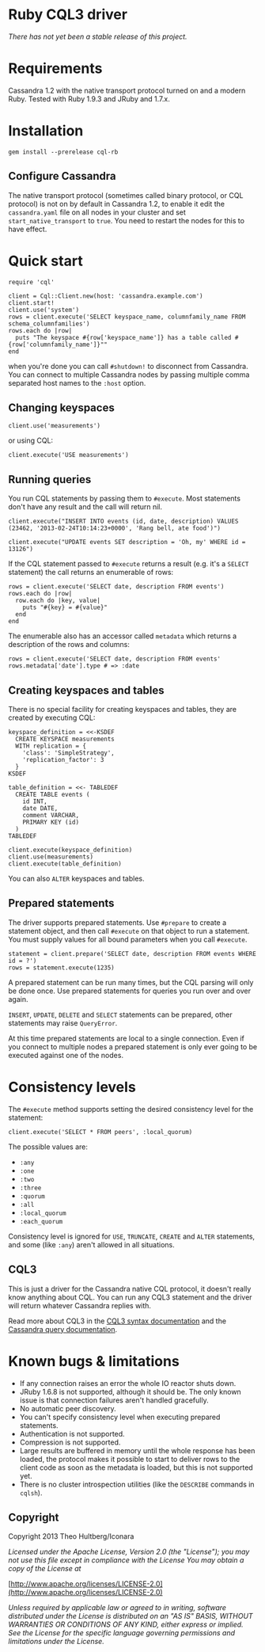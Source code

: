 # Ruby CQL3 driver

_There has not yet been a stable release of this project._


# Requirements

Cassandra 1.2 with the native transport protocol turned on and a modern Ruby. Tested with Ruby 1.9.3 and JRuby and 1.7.x.

# Installation

    gem install --prerelease cql-rb

## Configure Cassandra

The native transport protocol (sometimes called binary protocol, or CQL protocol) is not on by default in Cassandra 1.2, to enable it edit the `cassandra.yaml` file on all nodes in your cluster and set `start_native_transport` to `true`. You need to restart the nodes for this to have effect.

# Quick start

    require 'cql'

    client = Cql::Client.new(host: 'cassandra.example.com')
    client.start!
    client.use('system')
    rows = client.execute('SELECT keyspace_name, columnfamily_name FROM schema_columnfamilies')
    rows.each do |row|
      puts "The keyspace #{row['keyspace_name']} has a table called #{row['columnfamily_name']}""
    end

when you're done you can call `#shutdown!` to disconnect from Cassandra. You can connect to multiple Cassandra nodes by passing multiple comma separated host names to the `:host` option.

## Changing keyspaces

    client.use('measurements')

or using CQL:

    client.execute('USE measurements')

## Running queries

You run CQL statements by passing them to `#execute`. Most statements don't have any result and the call will return nil.

    client.execute("INSERT INTO events (id, date, description) VALUES (23462, '2013-02-24T10:14:23+0000', 'Rang bell, ate food')")

    client.execute("UPDATE events SET description = 'Oh, my' WHERE id = 13126")


If the CQL statement passed to `#execute` returns a result (e.g. it's a `SELECT` statement) the call returns an enumerable of rows:

    rows = client.execute('SELECT date, description FROM events')
    rows.each do |row|
      row.each do |key, value|
        puts "#{key} = #{value}"
      end
    end

The enumerable also has an accessor called `metadata` which returns a description of the rows and columns:

    rows = client.execute('SELECT date, description FROM events'
    rows.metadata['date'].type # => :date

## Creating keyspaces and tables

There is no special facility for creating keyspaces and tables, they are created by executing CQL:

    keyspace_definition = <<-KSDEF
      CREATE KEYSPACE measurements
      WITH replication = {
        'class': 'SimpleStrategy',
        'replication_factor': 3
      }
    KSDEF

    table_definition = <<- TABLEDEF
      CREATE TABLE events (
        id INT,
        date DATE,
        comment VARCHAR,
        PRIMARY KEY (id)
      )
    TABLEDEF

    client.execute(keyspace_definition)
    client.use(measurements)
    client.execute(table_definition)

You can also `ALTER` keyspaces and tables.

## Prepared statements

The driver supports prepared statements. Use `#prepare` to create a statement object, and then call `#execute` on that object to run a statement. You must supply values for all bound parameters when you call `#execute`.

    statement = client.prepare('SELECT date, description FROM events WHERE id = ?')
    rows = statement.execute(1235)

A prepared statement can be run many times, but the CQL parsing will only be done once. Use prepared statements for queries you run over and over again.

`INSERT`, `UPDATE`, `DELETE` and `SELECT` statements can be prepared, other statements may raise `QueryError`.

At this time prepared statements are local to a single connection. Even if you connect to multiple nodes a prepared statement is only ever going to be executed against one of the nodes.

# Consistency levels

The `#execute` method supports setting the desired consistency level for the statement:

    client.execute('SELECT * FROM peers', :local_quorum)

The possible values are: 

* `:any`
* `:one`
* `:two`
* `:three`
* `:quorum`
* `:all`
* `:local_quorum`
* `:each_quorum`

Consistency level is ignored for `USE`, `TRUNCATE`, `CREATE` and `ALTER` statements, and some (like `:any`) aren't allowed in all situations.

## CQL3

This is just a driver for the Cassandra native CQL protocol, it doesn't really know anything about CQL. You can run any CQL3 statement and the driver will return whatever Cassandra replies with.

Read more about CQL3 in the [CQL3 syntax documentation](https://github.com/apache/cassandra/blob/cassandra-1.2/doc/cql3/CQL.textile) and the [Cassandra query documentation](http://www.datastax.com/docs/1.2/cql_cli/querying_cql).

# Known bugs & limitations

* If any connection raises an error the whole IO reactor shuts down.
* JRuby 1.6.8 is not supported, although it should be. The only known issue is that connection failures aren't handled gracefully.
* No automatic peer discovery.
* You can't specify consistency level when executing prepared statements.
* Authentication is not supported.
* Compression is not supported.
* Large results are buffered in memory until the whole response has been loaded, the protocol makes it possible to start to deliver rows to the client code as soon as the metadata is loaded, but this is not supported yet.
* There is no cluster introspection utilities (like the `DESCRIBE` commands in `cqlsh`).

## Copyright

Copyright 2013 Theo Hultberg/Iconara

_Licensed under the Apache License, Version 2.0 (the "License"); you may not use this file except in compliance with the License You may obtain a copy of the License at_

[http://www.apache.org/licenses/LICENSE-2.0](http://www.apache.org/licenses/LICENSE-2.0)

_Unless required by applicable law or agreed to in writing, software distributed under the License is distributed on an "AS IS" BASIS, WITHOUT WARRANTIES OR CONDITIONS OF ANY KIND, either express or implied. See the License for the specific language governing permissions and limitations under the License._